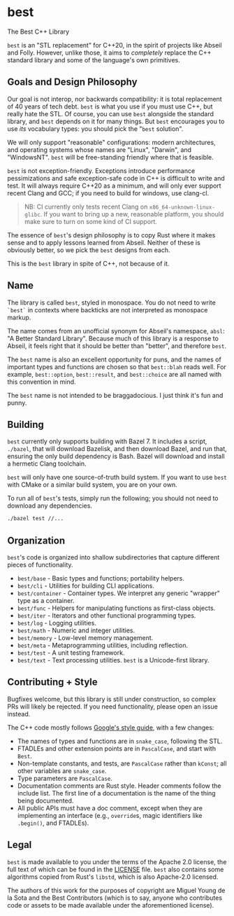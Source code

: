 # best

The Best C++ Library

`best` is an "STL replacement" for C++20, in the spirit of projects like Abseil
and Folly. However, unlike those, it aims to _completely_ replace the C++
standard library and some of the language's own primitives.

## Goals and Design Philosophy

Our goal is not interop, nor backwards compatibility: it is total replacement of
40 years of tech debt. `best` is what you use if you must use C++, but really
hate the STL. Of course, you can use `best` alongside the standard library, and
`best` depends on it for many things. But `best` encourages you to use _its_
vocabulary types: you should pick the "`best` solution".

We will only support "reasonable" configurations: modern architectures, and
operating systems whose names are "Linux", "Darwin", and "WindowsNT". `best`
will be free-standing friendly where that is feasible.

`best` is not exception-friendly. Exceptions introduce performance
pessimizations and safe exception-safe code in C++ is difficult to write and
test. It will always require C++20 as a minimum, and will only ever support
recent Clang and GCC; if you need to build for windows, use clang-cl.

> NB: CI currently only tests recent Clang on `x86_64-unknown-linux-glibc`. If
> you want to bring up a new, reasonable platform, you should make sure to turn
> on some kind of CI support.

The essence of `best`'s design philosophy is to copy Rust where it makes sense
and to apply lessons learned from Abseil. Neither of these is obviously better,
so we pick the `best` designs from each.

This is the `best` library in spite of C++, not because of it.

## Name

The library is called `best`, styled in monospace. You do not need to write
`` `best` `` in contexts where backticks are not interpreted as monospace
markup.

The name comes from an unofficial synonym for Abseil's namespace, `absl`: "A
Better Standard Library". Because much of this library is a response to Abseil,
it feels right that it should be better than "better", and therefore `best`.

The `best` name is also an excellent opportunity for puns, and the names of
important types and functions are chosen so that `best::blah` reads well. For
example, `best::option`, `best::result`, and `best::choice` are all named with
this convention in mind.

The `best` name is not intended to be braggadocious. I just think it's fun and
punny.

## Building

`best` currently only supports building with Bazel 7. It includes a script,
`./bazel`, that will download Bazelisk, and then download Bazel, and run that,
ensuring the only build dependency is Bash. Bazel will download and install a
hermetic Clang toolchain.

`best` will only have one source-of-truth build system. If you want to use
`best` with CMake or a similar build system, you are on your own.

To run all of `best`'s tests, simply run the following; you should not need to
download any dependencies.

```sh
./bazel test //...
```

## Organization

`best`'s code is organized into shallow subdirectories that capture different
pieces of functionality.

- `best/base` - Basic types and functions; portability helpers.
- `best/cli` - Utilities for building CLI applications.
- `best/container` - Container types. We interpret any generic "wrapper" type as
  a container.
- `best/func` - Helpers for manipulating functions as first-class objects.
- `best/iter` - Iterators and other functional programming types.
- `best/log` - Logging utilities.
- `best/math` - Numeric and integer utilities.
- `best/memory` - Low-level memory management.
- `best/meta` - Metaprogramming utilities, including reflection.
- `best/test` - A unit testing framework.
- `best/text` - Text processing utilities. `best` is a Unicode-first library.

## Contributing + Style

Bugfixes welcome, but this library is still under construction, so complex PRs
will likely be rejected. If you need functionality, please open an issue
instead.

The C++ code mostly follows
[Google's style guide](https://google.github.io/styleguide/cppguide.html), with
a few changes:

- The names of types and functions are in `snake_case`, following the STL.
- FTADLEs and other extension points are in `PascalCase`, and start with `Best`.
- Non-template constants, and tests, are `PascalCase` rather than `kConst`; all
  other variables are `snake_case`.
- Type parameters are `PascalCase`.
- Documentation comments are Rust style. Header comments follow the include
  list. The first line of a documentation is the name of the thing being
  documented.
- All public APIs must have a doc comment, except when they are implementing an
  interface (e.g., `override`s, magic identifiers like `.begin()`, and FTADLEs).

## Legal

`best` is made available to you under the terms of the Apache 2.0 license, the
full text of which can be found in the [LICENSE](LICENSE.md) file. `best` also
contains some algorithms copied from Rust's `libstd`, which is also Apache-2.0
licensed.

The authors of this work for the purposes of copyright are Miguel Young de la
Sota and the Best Contributors (which is to say, anyone who contributes code or
assets to be made available under the aforementioned license).
